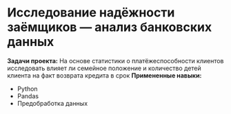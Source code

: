# Исследование надёжности заёмщиков — анализ банковских данных
**Задачи проекта:**
На основе статистики о платёжеспособности клиентов исследовать влияет ли семейное положение и количество детей клиента на факт возврата кредита в срок
**Примененные навыки:**

- Python
- Pandas
- Предобработка данных